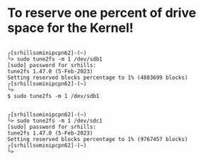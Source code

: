 # To reserve one percent of drive space for the Kernel!

```Device ArcoLinuxDev

┌[srhills☮minipcpn62]-(~)
└> sudo tune2fs -m 1 /dev/sdb1
[sudo] password for srhills:
tune2fs 1.47.0 (5-Feb-2023)
Setting reserved blocks percentage to 1% (4883699 blocks)
┌[srhills☮minipcpn62]-(~)
└>
$ sudo tune2fs -m 1 /dev/sdb1
```

```Device WDEasyStore

┌[srhills☮minipcpn62]-(~)
└> sudo tune2fs -m 1 /dev/sdc1
[sudo] password for srhills:
tune2fs 1.47.0 (5-Feb-2023)
Setting reserved blocks percentage to 1% (9767457 blocks)
┌[srhills☮minipcpn62]-(~)
└>
```



